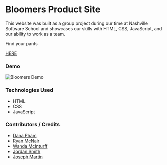 # Bloomers Product Site
This website was built as a group project during our time at Nashville Software School and showcases our skills with HTML, CSS, JavaScript, and our ability to work as a team.

Find your pants <p><a href="https://bloomers.netlify.app/"/>HERE</a></p>

### Demo

![Bloomers Demo](demo/bloomers.gif)

### Technologies Used
* HTML
* CSS
* JavaScript





### Contributors / Credits
* [Dana Pham](https://github.com/danapham)
* [Ryan McNair](https://github.com/ryanmcnair)
* [Wanda McInturff](https://github.com/wmmcinturff)
* [Jordan Smith](https://github.com/JSmith989)
* [Joseph Martin](https://github.com/josephtmartin)



